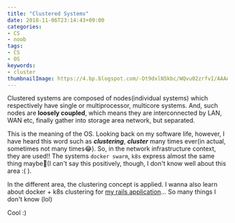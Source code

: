 ```yaml
---
title: "Clustered Systems"
date: 2018-11-06T23:14:43+09:00
categories:
- CS
- noob
tags:
- CS
- OS
keywords:
- cluster
thumbnailImage: https://4.bp.blogspot.com/-Dt9dxlN5kbc/WQvu02zrfvI/AAAAAAABECM/5FG8VIbyIUsNykUJkEWD6I72zYQnf0ADQCLcB/s800/bg_wedding_chapel.jpg
---
```


Clustered systems are composed of nodes(individual systems) which respectively have single or multiprocessor, multicore systems.
And, such nodes are **loosely coupled**, which means they are interconnected by LAN, WAN etc, finally gather into storage area network, but separated.

This is the meaning of the OS.
Looking back on my software life, however, I have heard this word such as ***clustering***, ***cluster*** many times ever(in actual, sometimes not many times😂).
So, in the network infrastructure context, they are used!! The systems `docker swarm`, `k8s` express almost the same thing maybe🤔(I can't say this positively, though, I don't know well about this area :( ).

In the different area, the clustering concept is applied. I wanna also learn about docker + k8s clustering for [my rails application](https://www.wafoo-japan.tw/)... So many things I don't know (lol)

Cool :)

